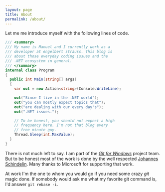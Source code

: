 ```yaml
---
layout: page
title: About
permalink: /about/
---
```

Let me me introduce myself with the following lines of code.

```c#
/// <summary>
/// My name is Manuel and I currently work as a
/// developer at engelbert strauss. This blog is
/// about those everyday coding issues and the
/// .NET ecosystem in general.
/// </summary>
internal class Program
{
  public int Main(string[] args)
  {
    var out = new Action<string>(Console.WriteLine);

    out("Since I live in the .NET world");
    out("you can mostly expect topics that");
    out("are dealing with our every day's");
    out(".NET issues.");

    // To be honest, you should not expect a high
    // frequency here. I'm not that blog every
    // free minute guy.
    Thread.Sleep(int.MaxValue);
  }
}
```

There is not much left to say. I am part of the [_Git for Windows_](https://github.com/git-for-windows) project team. But to be honest most of the work is done by the well respected [Johannes Schindelin](https://github.com/dscho). Many thanks to Microsoft for supporting that work.

At work I'm the one to whom you would go if you need some crazy _git_ magic done. If somebody would ask me what my favorite git command is, I'd answer `git rebase -i`.
